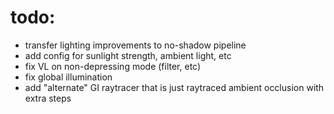 # todo:
- transfer lighting improvements to no-shadow pipeline
- add config for sunlight strength, ambient light, etc
- fix VL on non-depressing mode (filter, etc)
- fix global illumination
- add "alternate" GI raytracer that is just raytraced ambient occlusion with extra steps
